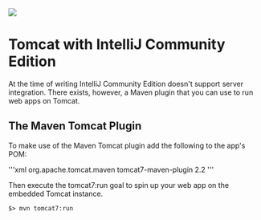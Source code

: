 <img src="https://github.com/stayahead-training/shared/blob/master/stayahead.png" />

# Tomcat with IntelliJ Community Edition

At the time of writing IntelliJ Community Edition doesn't support server integration. There exists, however, a Maven plugin that you can use to run web apps on Tomcat.

## The Maven Tomcat Plugin

To make use of the Maven Tomcat plugin add the following to the app's POM:

'''xml
<build>
  <plugins>
    <plugin>
      <groupId>org.apache.tomcat.maven</groupId>
      <artifactId>tomcat7-maven-plugin</artifactId>
      <version>2.2</version>
    </plugin>
  </plugins>
</build>
'''

Then execute the tomcat7:run goal to spin up your web app on the embedded Tomcat instance.

```
$> mvn tomcat7:run
```

